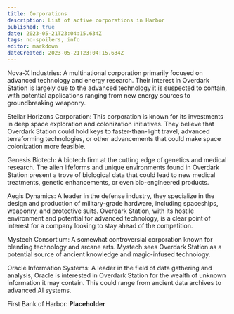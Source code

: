 ```yaml
---
title: Corporations
description: List of active corporations in Harbor
published: true
date: 2023-05-21T23:04:15.634Z
tags: no-spoilers, info
editor: markdown
dateCreated: 2023-05-21T23:04:15.634Z
---
```


Nova-X Industries: A multinational corporation primarily focused on advanced technology and energy research. Their interest in Overdark Station is largely due to the advanced technology it is suspected to contain, with potential applications ranging from new energy sources to groundbreaking weaponry.

Stellar Horizons Corporation: This corporation is known for its investments in deep space exploration and colonization initiatives. They believe that Overdark Station could hold keys to faster-than-light travel, advanced terraforming technologies, or other advancements that could make space colonization more feasible.

Genesis Biotech: A biotech firm at the cutting edge of genetics and medical research. The alien lifeforms and unique environments found in Overdark Station present a trove of biological data that could lead to new medical treatments, genetic enhancements, or even bio-engineered products.

Aegis Dynamics: A leader in the defense industry, they specialize in the design and production of military-grade hardware, including spaceships, weaponry, and protective suits. Overdark Station, with its hostile environment and potential for advanced technology, is a clear point of interest for a company looking to stay ahead of the competition.

Mystech Consortium: A somewhat controversial corporation known for blending technology and arcane arts. Mystech sees Overdark Station as a potential source of ancient knowledge and magic-infused technology.

Oracle Information Systems: A leader in the field of data gathering and analysis, Oracle is interested in Overdark Station for the wealth of unknown information it may contain. This could range from ancient data archives to advanced AI systems.

First Bank of Harbor: **Placeholder**